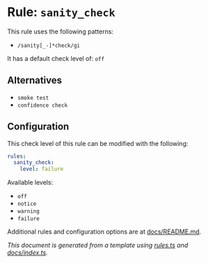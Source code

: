 # Rule: `sanity_check`

This rule uses the following patterns: 
* `/sanity[_-]*check/gi`

It has a default check level of: `off`

## Alternatives
* `smoke test`
* `confidence check`

## Configuration

This check level of this rule can be modified with the following:

```yml
rules:
  sanity_check:
    level: failure
```

Available levels: 

* `off`
* `notice`
* `warning`
* `failure`

Additional rules and configuration options are at [docs/README.md](../README.md).

_This document is generated from a template using [rules.ts](https://github.com/jpoehnelt/in-solidarity-bot/blob/main/src/rules.ts) and [docs/index.ts](https://github.com/jpoehnelt/in-solidarity-bot/blob/main/docs/index.ts)._
